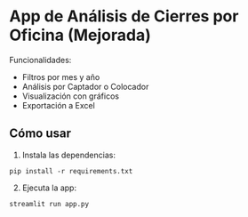 
# App de Análisis de Cierres por Oficina (Mejorada)

Funcionalidades:
- Filtros por mes y año
- Análisis por Captador o Colocador
- Visualización con gráficos
- Exportación a Excel

## Cómo usar

1. Instala las dependencias:
```
pip install -r requirements.txt
```

2. Ejecuta la app:
```
streamlit run app.py
```
